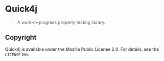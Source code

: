# Quick4j

> A work-in-progress property testing library.

## Copyright

Quick4j is available under the Mozilla Public License 2.0.
For details, see the `LICENSE` file.